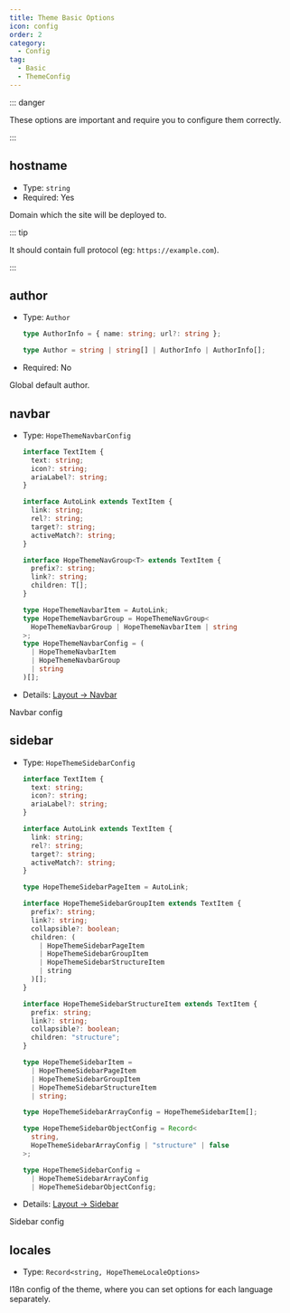 ```yaml
---
title: Theme Basic Options
icon: config
order: 2
category:
  - Config
tag:
  - Basic
  - ThemeConfig
---
```


::: danger

These options are important and require you to configure them correctly.

:::

<!-- more -->

## hostname <Badge text="Root only" type="warning" />

- Type: `string`
- Required: Yes

Domain which the site will be deployed to.

::: tip

It should contain full protocol (eg: `https://example.com`).

:::

## author

- Type: `Author`

  ```ts
  type AuthorInfo = { name: string; url?: string };

  type Author = string | string[] | AuthorInfo | AuthorInfo[];
  ```

- Required: No

Global default author.

## navbar

- Type: `HopeThemeNavbarConfig`

  ```ts
  interface TextItem {
    text: string;
    icon?: string;
    ariaLabel?: string;
  }

  interface AutoLink extends TextItem {
    link: string;
    rel?: string;
    target?: string;
    activeMatch?: string;
  }

  interface HopeThemeNavGroup<T> extends TextItem {
    prefix?: string;
    link?: string;
    children: T[];
  }

  type HopeThemeNavbarItem = AutoLink;
  type HopeThemeNavbarGroup = HopeThemeNavGroup<
    HopeThemeNavbarGroup | HopeThemeNavbarItem | string
  >;
  type HopeThemeNavbarConfig = (
    | HopeThemeNavbarItem
    | HopeThemeNavbarGroup
    | string
  )[];
  ```

- Details: [Layout → Navbar](../../guide/layout/navbar.md)

Navbar config

## sidebar

- Type: `HopeThemeSidebarConfig`

  ```ts
  interface TextItem {
    text: string;
    icon?: string;
    ariaLabel?: string;
  }

  interface AutoLink extends TextItem {
    link: string;
    rel?: string;
    target?: string;
    activeMatch?: string;
  }

  type HopeThemeSidebarPageItem = AutoLink;

  interface HopeThemeSidebarGroupItem extends TextItem {
    prefix?: string;
    link?: string;
    collapsible?: boolean;
    children: (
      | HopeThemeSidebarPageItem
      | HopeThemeSidebarGroupItem
      | HopeThemeSidebarStructureItem
      | string
    )[];
  }

  interface HopeThemeSidebarStructureItem extends TextItem {
    prefix: string;
    link?: string;
    collapsible?: boolean;
    children: "structure";
  }

  type HopeThemeSidebarItem =
    | HopeThemeSidebarPageItem
    | HopeThemeSidebarGroupItem
    | HopeThemeSidebarStructureItem
    | string;

  type HopeThemeSidebarArrayConfig = HopeThemeSidebarItem[];

  type HopeThemeSidebarObjectConfig = Record<
    string,
    HopeThemeSidebarArrayConfig | "structure" | false
  >;

  type HopeThemeSidebarConfig =
    | HopeThemeSidebarArrayConfig
    | HopeThemeSidebarObjectConfig;
  ```

- Details: [Layout → Sidebar](../../guide/layout/sidebar.md)

Sidebar config

## locales

- Type: `Record<string, HopeThemeLocaleOptions>`

I18n config of the theme, where you can set options for each language separately.
